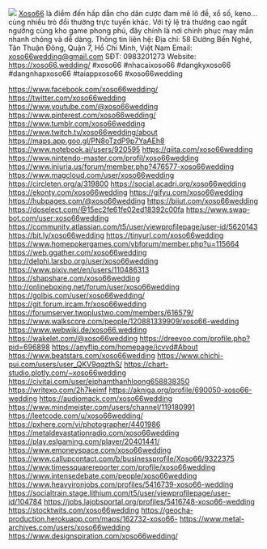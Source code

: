 ![](https://s3-ap-northeast-1.amazonaws.com/g0v-hackmd-images/uploads/upload_c2d202104d8d064eb89b85135bd37809.png)
<a href="https://xoso66.wedding/">Xoso66</a> là điểm đến hấp dẫn cho dân cược đam mê lô đề, xổ số, keno... cùng nhiều trò đổi thưởng trực tuyến khác. Với tỷ lệ trả thưởng cao ngất ngưởng cùng kho game phong phú, đây chính là nơi chinh phục may mắn nhanh chóng và dễ dàng.
Thông tin liên hệ:
Địa chỉ: 58 Đường Bến Nghé, Tân Thuận Đông, Quận 7, Hồ Chí Minh, Việt Nam
Email: xoso66wedding@gmail.com
SĐT: 0983201273
Website: <a href="https://xoso66.wedding/">https://xoso66.wedding/</a>
#xoso66 #nhacaixoso66 #dangkyxoso66 #dangnhapxoso66 #taiappxoso66 #xoso66wedding



<a href="https://www.facebook.com/xoso66wedding/">https://www.facebook.com/xoso66wedding/</a>
<a href="https://twitter.com/xoso66wedding">https://twitter.com/xoso66wedding</a>
<a href="https://www.youtube.com/@xoso66wedding">https://www.youtube.com/@xoso66wedding</a>
<a href="https://www.pinterest.com/xoso66wedding/">https://www.pinterest.com/xoso66wedding/</a>
<a href="https://www.tumblr.com/xoso66wedding">https://www.tumblr.com/xoso66wedding</a>
<a href="https://www.twitch.tv/xoso66wedding/about">https://www.twitch.tv/xoso66wedding/about</a>
<a href="https://maps.app.goo.gl/PN8oTzdP9p7YaAEh8">https://maps.app.goo.gl/PN8oTzdP9p7YaAEh8</a>
<a href="https://www.notebook.ai/users/920595">https://www.notebook.ai/users/920595</a>
<a href="https://qiita.com/xoso66wedding">https://qiita.com/xoso66wedding</a>
<a href="https://www.nintendo-master.com/profil/xoso66wedding">https://www.nintendo-master.com/profil/xoso66wedding</a>
<a href="https://www.iniuria.us/forum/member.php?476577-xoso66wedding">https://www.iniuria.us/forum/member.php?476577-xoso66wedding</a>
<a href="https://www.magcloud.com/user/xoso66wedding">https://www.magcloud.com/user/xoso66wedding</a>
<a href="https://circleten.org/a/319800">https://circleten.org/a/319800</a>
<a href="https://social.acadri.org/xoso66wedding">https://social.acadri.org/xoso66wedding</a>
<a href="https://ekonty.com/xoso66wedding">https://ekonty.com/xoso66wedding</a>
<a href="https://gifyu.com/xoso66wedding">https://gifyu.com/xoso66wedding</a>
<a href="https://hubpages.com/@xoso66wedding">https://hubpages.com/@xoso66wedding</a>
<a href="https://biiut.com/xoso66wedding">https://biiut.com/xoso66wedding</a>
<a href="https://doselect.com/@15ec2fe61fe02ed18392c00fa">https://doselect.com/@15ec2fe61fe02ed18392c00fa</a>
<a href="https://www.swap-bot.com/user:xoso66wedding">https://www.swap-bot.com/user:xoso66wedding</a>
<a href="https://community.atlassian.com/t5/user/viewprofilepage/user-id/5620143">https://community.atlassian.com/t5/user/viewprofilepage/user-id/5620143</a>
<a href="https://bit.ly/xoso66wedding">https://bit.ly/xoso66wedding</a>
<a href="https://tinyurl.com/xoso66wedding">https://tinyurl.com/xoso66wedding</a>
<a href="https://www.homepokergames.com/vbforum/member.php?u=115664">https://www.homepokergames.com/vbforum/member.php?u=115664</a>
<a href="https://web.ggather.com/xoso66wedding">https://web.ggather.com/xoso66wedding</a>
<a href="http://delphi.larsbo.org/user/xoso66wedding">http://delphi.larsbo.org/user/xoso66wedding</a>
<a href="https://www.pixiv.net/en/users/110486313">https://www.pixiv.net/en/users/110486313</a>
<a href="https://shapshare.com/xoso66wedding">https://shapshare.com/xoso66wedding</a>
<a href="http://onlineboxing.net/forum/user/xoso66wedding">http://onlineboxing.net/forum/user/xoso66wedding</a>
<a href="https://golbis.com/user/xoso66wedding/">https://golbis.com/user/xoso66wedding/</a>
<a href="https://git.forum.ircam.fr/xoso66wedding">https://git.forum.ircam.fr/xoso66wedding</a>
<a href="https://forumserver.twoplustwo.com/members/616579/">https://forumserver.twoplustwo.com/members/616579/</a>
<a href="https://www.walkscore.com/people/120881339909/xoso66-wedding">https://www.walkscore.com/people/120881339909/xoso66-wedding</a>
<a href="https://www.webwiki.de/xoso66.wedding">https://www.webwiki.de/xoso66.wedding</a>
<a href="https://wakelet.com/@xoso66wedding">https://wakelet.com/@xoso66wedding</a>
<a href="https://dreevoo.com/profile.php?pid=696898">https://dreevoo.com/profile.php?pid=696898</a>
<a href="https://anyflip.com/homepage/icvvd#About">https://anyflip.com/homepage/icvvd#About</a>
<a href="https://www.beatstars.com/xoso66wedding">https://www.beatstars.com/xoso66wedding</a>
<a href="https://www.chichi-pui.com/users/user_QKV9qqzthS/">https://www.chichi-pui.com/users/user_QKV9qqzthS/</a>
<a href="https://chart-studio.plotly.com/~xoso66wedding">https://chart-studio.plotly.com/~xoso66wedding</a>
<a href="https://civitai.com/user/eiphamthanhloong658838350">https://civitai.com/user/eiphamthanhloong658838350</a>
<a href="https://writexo.com/2h7keimf">https://writexo.com/2h7keimf</a>
<a href="https://akniga.org/profile/690050-xoso66-wedding">https://akniga.org/profile/690050-xoso66-wedding</a>
<a href="https://audiomack.com/xoso66wedding">https://audiomack.com/xoso66wedding</a>
<a href="https://www.mindmeister.com/users/channel/119180991">https://www.mindmeister.com/users/channel/119180991</a>
<a href="https://leetcode.com/u/xoso66wedding/">https://leetcode.com/u/xoso66wedding/</a>
<a href="https://pxhere.com/vi/photographer/4401986">https://pxhere.com/vi/photographer/4401986</a>
<a href="https://metaldevastationradio.com/xoso66wedding">https://metaldevastationradio.com/xoso66wedding</a>
<a href="https://play.eslgaming.com/player/20401441/">https://play.eslgaming.com/player/20401441/</a>
<a href="https://www.emoneyspace.com/xoso66wedding">https://www.emoneyspace.com/xoso66wedding</a>
<a href="https://www.callupcontact.com/b/businessprofile/Xoso66/9322375">https://www.callupcontact.com/b/businessprofile/Xoso66/9322375</a>
<a href="https://www.timessquarereporter.com/profile/xoso66wedding">https://www.timessquarereporter.com/profile/xoso66wedding</a>
<a href="https://www.intensedebate.com/people/xoso66wedding">https://www.intensedebate.com/people/xoso66wedding</a>
<a href="https://www.heavyironjobs.com/profiles/5416739-xoso66-wedding">https://www.heavyironjobs.com/profiles/5416739-xoso66-wedding</a>
<a href="https://socialtrain.stage.lithium.com/t5/user/viewprofilepage/user-id/104784">https://socialtrain.stage.lithium.com/t5/user/viewprofilepage/user-id/104784</a>
<a href="https://jobs.lajobsportal.org/profiles/5416748-xoso66-wedding">https://jobs.lajobsportal.org/profiles/5416748-xoso66-wedding</a>
<a href="https://stocktwits.com/xoso66wedding">https://stocktwits.com/xoso66wedding</a>
<a href="https://geocha-production.herokuapp.com/maps/162732-xoso66-">https://geocha-production.herokuapp.com/maps/162732-xoso66-</a>
<a href="https://www.metal-archives.com/users/xoso66wedding">https://www.metal-archives.com/users/xoso66wedding</a>
<a href="https://www.designspiration.com/xoso66wedding/">https://www.designspiration.com/xoso66wedding/</a>


